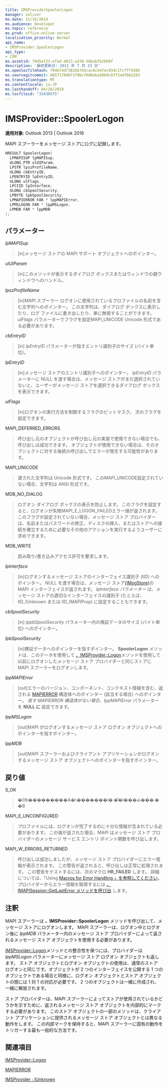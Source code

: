 ```yaml
---
title: IMSProviderSpoolerLogon
manager: soliver
ms.date: 11/16/2014
ms.audience: Developer
ms.topic: reference
ms.prod: office-online-server
localization_priority: Normal
api_name:
- IMSProvider.SpoolerLogon
api_type:
- COM
ms.assetid: 79d5af23-efad-4013-a330-56babfb2bb0f
description: '最終更新日: 2011 年 7 月 23 日'
ms.openlocfilehash: 794674df38266743cac8c947ec93dc1fcfff438b
ms.sourcegitcommit: 8657170d071f9bcf680aba50b9c07f2a4fb82283
ms.translationtype: MT
ms.contentlocale: ja-JP
ms.lasthandoff: 04/28/2019
ms.locfileid: "33430575"
---
```

# <a name="imsproviderspoolerlogon"></a>IMSProvider::SpoolerLogon

  
  
**適用対象**: Outlook 2013 | Outlook 2016 
  
MAPI スプーラーをメッセージ ストアにログに記録します。
  
```cpp
HRESULT SpoolerLogon(
  LPMAPISUP lpMAPISup,
  ULONG_PTR ulUIParam,
  LPSTR lpszProfileName,
  ULONG cbEntryID,
  LPENTRYID lpEntryID,
  ULONG ulFlags,
  LPCIID lpInterface,
  ULONG cbSpoolSecurity,
  LPBYTE lpbSpoolSecurity,
  LPMAPIERROR FAR * lppMAPIError,
  LPMSLOGON FAR * lppMSLogon,
  LPMDB FAR * lppMDB     
);
```

## <a name="parameters"></a>パラメーター

 _lpMAPISup_
  
> [in]メッセージ ストアの MAPI サポート オブジェクトへのポインター。
    
 _ulUIParam_
  
> [in]このメソッドが表示するダイアログ ボックスまたはウィンドウの親ウィンドウへのハンドル。 
    
 _lpszProfileName_
  
> [in]MAPI スプーラー ログオンに使用されているプロファイルの名前を含む文字列へのポインター。 この文字列は、ダイアログ ボックスに表示したり、ログ ファイルに書き出したり、単に無視することができます。 _ulFlags_ パラメーターでフラグを設定MAPI_UNICODE Unicode 形式である必要があります。 
    
 _cbEntryID_
  
> [in]  _lpEntryID_ パラメーターが指すエントリ識別子のサイズ (バイト単位)。 
    
 _lpEntryID_
  
> [in]メッセージ ストアのエントリ識別子へのポインター。 _lpEntryID_ パラメーターに NULL を渡す場合は、メッセージ ストアがまだ選択されていないと、ユーザーがメッセージ ストアを選択できるダイアログ ボックスを表示できます。 
    
 _ulFlags_
  
> [in]ログオンの実行方法を制御するフラグのビットマスク。 次のフラグを設定できます。
    
MAPI_DEFERRED_ERRORS 
  
> 呼び出し元のオブジェクトが呼び出し元の実装で使用できない場合でも、呼び出しは成功できます。 オブジェクトが使用できない場合は、そのオブジェクトに対する後続の呼び出しでエラーが発生する可能性があります。
    
MAPI_UNICODE 
  
> 渡された文字列は Unicode 形式です。 このMAPI_UNICODE設定されていない場合、文字列は ANSI 形式です。
    
MDB_NO_DIALOG 
  
> ログオン ダイアログ ボックスの表示を防止します。 このフラグを設定すると、ログオンが失敗MAPI_E_LOGON_FAILEDエラー値が返されます。 このフラグが設定されていない場合、メッセージ ストア プロバイダーは、名前またはパスワードの修正、ディスクの挿入、またはストアへの接続を確立するために必要なその他のアクションを実行するようユーザーに求めできます。
    
MDB_WRITE 
  
> 読み取り/書き込みアクセス許可を要求します。
    
 _lpInterface_
  
> [in]ログオンするメッセージ ストアのインターフェイス識別子 (IID) へのポインター。 NULL を渡す場合は、メッセージ ストア[(IMsgStore)](imsgstoreimapiprop.md)の MAPI インターフェイスが返されます。 _lpInterface パラメーター_ は、メッセージ ストアの適切なインターフェイスの識別子 (たとえば、IID_IUnknown または IID_IMAPIProp) に設定することもできます。 
    
 _cbSpoolSecurity_
  
> [in]  _lppbSpoolSecurity_ パラメーター内の検証データのサイズ (バイト単位) へのポインター。 
    
 _lpbSpoolSecurity_
  
> [in]検証データへのポインターを指すポインター。 **SpoolerLogon** メソッドは、このデータを使用して [、IMSProvider::Logon](imsprovider-logon.md)メソッドを使用して以前にログオンしたメッセージ ストア プロバイダーと同じストアに MAPI スプーラーをログオンします。 
    
 _lppMAPIError_
  
> [out]エラーのバージョン、コンポーネント、コンテキスト情報を含む、返される [MAPIERROR](mapierror.md) 構造体へのポインター (該当する場合) へのポインター。 _戻す MAPIERROR 構造体がない場合、lppMAPIError_ パラメーターを **NULL に** 設定できます。 
    
 _lppMSLogon_
  
> [out]MAPI がログオンするメッセージ ストア ログオン オブジェクトへのポインターを指すポインター。
    
 _lppMDB_
  
> [out]MAPI スプーラーおよびクライアント アプリケーションがログオンするメッセージ ストア オブジェクトへのポインターを指すポインター。
    
## <a name="return-value"></a>戻り値

S_OK 
  
> �ʘb���������A�\�������l�܂��͒l���Ԃ���܂��B
    
MAPI_E_UNCONFIGURED 
  
> プロファイルには、ログオンが完了するのに十分な情報が含まれている必要があります。 この値が返された場合、MAPI はメッセージ ストア プロバイダーのメッセージ サービス エントリ ポイント関数を呼び出します。
    
MAPI_W_ERRORS_RETURNED 
  
> 呼び出しは成功しましたが、メッセージ ストア プロバイダーにエラー情報が表示されます。 この警告が返されると、呼び出しは正常に処理されます。 この警告をテストするには、次のマクロ **HR_FAILED** します。 詳細については、「Using [Macros for Error Handling 」を参照してください](using-macros-for-error-handling.md)。 プロバイダーからエラー情報を取得するには [、IMAPISession::GetLastError メソッドを呼び出](imapisession-getlasterror.md) します。 
    
## <a name="remarks"></a>注釈

MAPI スプーラーは **、IMSProvider::SpoolerLogon** メソッドを呼び出して、メッセージ ストアにログオンします。 MAPI スプーラーは、ログオン中とログオン後に  _lppMDB_ パラメーター内のメッセージ ストア プロバイダーによって返されるメッセージ ストア オブジェクトを使用する必要があります。 
  
[IMSProvider::Logon](imsprovider-logon.md)メソッドとの整合性を保つには、プロバイダーは _lppMSLogon_ パラメーターにメッセージ ストア ログオン オブジェクトも返します。 ストア オブジェクトとログオン オブジェクトの使用は、通常のストア ログオンと同じです。オブジェクトが 2 つのインターフェイスを公開する 1 つのオブジェクトである場合と同様に、ログオン オブジェクトとストア オブジェクトの間には 1 対 1 の対応が必要です。 2 つのオブジェクトは一緒に作成され、一緒に解放されます。 
  
ストア プロバイダーは、MAPI スプーラーによってストアが使用されているかどうかを示すために、返されるメッセージ ストア オブジェクトを内部的にマークする必要があります。 このストア オブジェクトの一部のメソッドは、クライアント アプリケーションに提供されるメッセージ ストア オブジェクトとは異なる動作をします。 この内部マークを保持すると、MAPI スプーラーに固有の動作をトリガーする最も一般的な方法です。
  
## <a name="see-also"></a>関連項目



[IMSProvider::Logon](imsprovider-logon.md)
  
[MAPIERROR](mapierror.md)
  
[IMSProvider : IUnknown](imsprovideriunknown.md)

